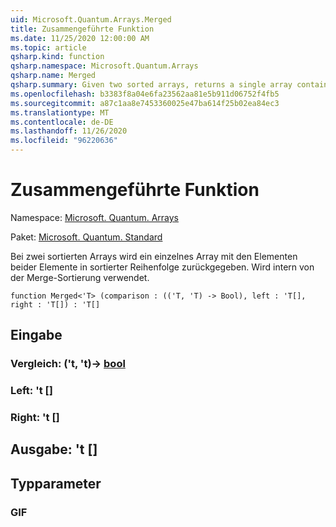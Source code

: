 ```yaml
---
uid: Microsoft.Quantum.Arrays.Merged
title: Zusammengeführte Funktion
ms.date: 11/25/2020 12:00:00 AM
ms.topic: article
qsharp.kind: function
qsharp.namespace: Microsoft.Quantum.Arrays
qsharp.name: Merged
qsharp.summary: Given two sorted arrays, returns a single array containing the elements of both in sorted order. Used internally by merge sort.
ms.openlocfilehash: b3383f8a04e6fa23562aa81e5b911d06752f4fb5
ms.sourcegitcommit: a87c1aa8e7453360025e47ba614f25b02ea84ec3
ms.translationtype: MT
ms.contentlocale: de-DE
ms.lasthandoff: 11/26/2020
ms.locfileid: "96220636"
---
```

# <a name="merged-function"></a>Zusammengeführte Funktion

Namespace: [Microsoft. Quantum. Arrays](xref:Microsoft.Quantum.Arrays)

Paket: [Microsoft. Quantum. Standard](https://nuget.org/packages/Microsoft.Quantum.Standard)


Bei zwei sortierten Arrays wird ein einzelnes Array mit den Elementen beider Elemente in sortierter Reihenfolge zurückgegeben. Wird intern von der Merge-Sortierung verwendet.

```qsharp
function Merged<'T> (comparison : (('T, 'T) -> Bool), left : 'T[], right : 'T[]) : 'T[]
```


## <a name="input"></a>Eingabe

### <a name="comparison--tt---bool"></a>Vergleich: ('t, 't)-> [bool](xref:microsoft.quantum.lang-ref.bool)




### <a name="left--t"></a>Left: 't []




### <a name="right--t"></a>Right: 't []





## <a name="output--t"></a>Ausgabe: 't []



## <a name="type-parameters"></a>Typparameter

### <a name="t"></a>GIF

